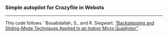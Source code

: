 ### Simple autopilot for Crazyflie in Webots
______________________________________________

This code follows ``Bouabdallah, S., and R. Siegwart. [“Backstepping and Sliding-Mode Techniques Applied to an Indoor Micro Quadrotor”](https://doi.org/10.1109/ROBOT.2005.1570447). 
